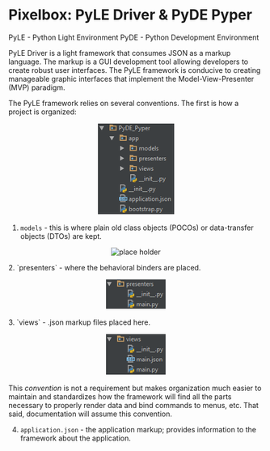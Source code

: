 # Pixelbox: PyLE Driver & PyDE Pyper

PyLE - Python Light Environment
PyDE - Python Development Environment

PyLE Driver is a light framework that consumes JSON as a markup language. The markup is a GUI development tool allowing
developers to create robust user interfaces. The PyLE framework is conducive to creating manageable graphic interfaces
that implement the Model-View-Presenter (MVP) paradigm.

The PyLE framework relies on several conventions. The first is how a project is organized:
<p align="center">
  <img src="https://github.com/badkraft/razorware.pixelbox/blob/master/repo_images/conv_proj_org.png"
       alt="PyLE project organization by convention"
       title="Convention 1: Project Organization"/>
</p>

1. `models` - this is where plain old class objects (POCOs) or data-transfer objects (DTOs) are kept.  
<p align="center">
  <img src=""
       alt="place holder"
       title="Convention 1a: TODO"/>
</p>  
2. `presenters` - where the behavioral binders are placed.  
<p align="center">
  <img src="https://github.com/badkraft/razorware.pixelbox/blob/master/repo_images/content_presenters.png"
       alt="PyLE presenter content naming by convention"
       title="Convention 1b: Presenter Naming Convention"/>
</p>
3. `views` - .json markup files placed here.  
<p align="center">
  <img src="https://github.com/badkraft/razorware.pixelbox/blob/master/repo_images/content_views.png"
       alt="PyLE view content naming by convention"
       title="Convention 1c: View Naming Convention"/>
</p> 

This *convention* is not a requirement but makes organization much easier to maintain and standardizes how the framework
will find all the parts necessary to properly render data and bind commands to menus, etc. That said, documentation will
assume this convention.

4. `application.json` - the application markup; provides information to the framework about the application.
